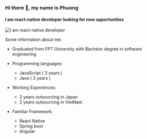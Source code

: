### Hi there 👋, my name is Phuong
#### I am react-native developer looking for new opportunities
![I am react-native developer](https://i0.wp.com/everyday.codes/wp-content/uploads/2019/06/react-native-1024x631-1024x631.png?resize=680%2C419&ssl=1)

Some information about me:
- Graduated from FPT University  with Bachelor degree in software engineering

- Programming languages:
  + JavaScript ( 3 years )
  + Java ( 2 years )
- Working Experiences: 
  + 2 years outsourcing in Japan
  + 2 years outsourcing in VietNam
- Familiar Framework: 
  + React Native
  + Spring boot
  + Angular 





